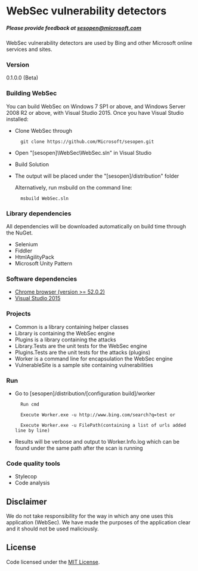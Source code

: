 # WebSec vulnerability detectors
##### Please provide feedback at sesopen@microsoft.com

WebSec vulnerability detectors are used by Bing and other Microsoft online services and sites.

### Version
0.1.0.0 (Beta)

### Building WebSec

You can build WebSec on Windows 7 SP1 or above, and Windows Server 2008 R2 or above, with Visual Studio 2015. Once you have Visual Studio installed:

  * Clone WebSec through 

    ```
      git clone https://github.com/Microsoft/sesopen.git
    ```
  * Open "[sesopen]\WebSec\WebSec.sln" in Visual Studio
  * Build Solution
  * The output will be placed under the "[sesopen]/distribution" folder

	Alternatively, run msbuild on the command line:
	
	```
      msbuild WebSec.sln
    ```

### Library dependencies
All dependencies will be downloaded automatically on build time through the NuGet.
 * Selenium
 * Fiddler
 * HtmlAgilityPack
 * Microsoft Unity Pattern

### Software dependencies
 * [Chrome browser (version >= 52.0.2)](https://www.google.com/chrome/browser/desktop/)
 * [Visual Studio 2015](https://www.visualstudio.com/downloads/)

### Projects
 
 * Common is a library containing helper classes
 * Library is containing the WebSec engine
 * Plugins is a library containing the attacks
 * Library.Tests are the unit tests for the WebSec engine
 * Plugins.Tests are the unit tests for the attacks (plugins)
 * Worker is a command line for encapsulation the WebSec engine
 * VulnerableSite is a sample site containing vulnerabilities
 
### Run
 * Go to [sesopen]/distribution/[configuration build]/worker
    ```
      Run cmd
    ```

    ```
      Execute Worker.exe -u http://www.bing.com/search?q=test or 
    ```

    ```
      Execute Worker.exe -u FilePath(containing a list of urls added line by line) 
    ```  

 * Results will be verbose and output to Worker.Info.log which can be found under the same path after the scan is running

### Code quality tools
* Stylecop
* Code analysis

Disclaimer
----

We do not take responsibility for the way in which any one uses this application (WebSec). We have made the purposes of the application clear and it should not be used maliciously.

License
----

Code licensed under the [MIT License](https://github.com/Microsoft/sesopen/blob/master/WebSec/LICENSE.txt).